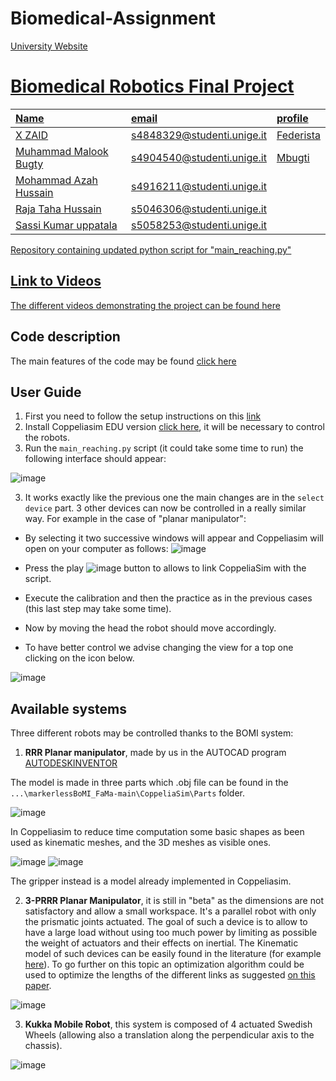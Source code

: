 # Biomedical-Assignment
<a href="https://unige.it/en/">
University Website


# Biomedical Robotics Final Project

| Name | email  | profile |
| :--- | :---   | :--- |
| X ZAID | s4848329@studenti.unige.it | [Federista](hhttps://github.com/federista)
| Muhammad Malook Bugty | s4904540@studenti.unige.it | [Mbugti](https://github.com/mbugti)
| Mohammad Azah Hussain | s4916211@studenti.unige.it | 
| Raja Taha Hussain | s5046306@studenti.unige.it | 
| Sassi Kumar uppatala | s5058253@studenti.unige.it |
 
  Repository containing updated python script for "main_reaching.py" 




## Link to Videos
The different videos demonstrating the project can be found [here](https://drive.google.com/drive/folders/1mqPmZlZjmXwdSp38TwOnLGj_f8_i_d6y?usp=sharing)

## Code description

The main features of the code may be found [click here](https://omotoye.github.io/markerlessBoMI_FaMa/)

## User Guide
1. First you need to follow the setup instructions on this [link](setup_instructions.md)
1. Install Coppeliasim EDU version [click here](https://www.coppeliarobotics.com/downloads), it will be necessary to control the robots. 
2. Run the `main_reaching.py` script (it could take some time to run) the following interface should appear:
 
![image](https://user-images.githubusercontent.com/72743858/152410128-0d1a43e0-89cc-447b-b098-9c3798f4aa47.png)

3. It works exactly like the previous one the main changes are in the `select device` part. 3 other devices can now be controlled in a really similar way. 
For example in the case of "planar manipulator":

- By selecting it two successive windows will appear and Coppeliasim will open on your computer as follows: 
![image](https://user-images.githubusercontent.com/72743858/152410958-648de308-8578-4f6c-8cb3-b421449068ae.png)

- Press the play ![image](https://user-images.githubusercontent.com/72743858/152411034-623de161-0f2d-41fe-839e-fb4128cd6f56.png) button to allows to link CoppeliaSim with the script.
- Execute the calibration and then the practice as in the previous cases (this last step may take some time).
- Now by moving the head the robot should move accordingly.
- To have better control we advise changing the view for a top one clicking on the icon below.

![image](https://user-images.githubusercontent.com/72743858/152435220-8d173692-96f9-4fc8-ab0b-164656d3706f.png)

 

## Available systems

Three different robots may be controlled thanks to the BOMI system: 
1. **RRR Planar manipulator**, made by us in the AUTOCAD program  [AUTODESKINVENTOR](https://www.autodesk.com/products/inventor-lt/overview?mktvar002=afc_fr_nmpi_ppc&AID=11043042&PID=8227014&gclsrc=aw.ds&ds_rl=1232386&ds_rl=1232407&ds_rl=1232410&SID=jkp_CjwKCAiAl-6PBhBCEiwAc2GOVKCKCVERaGmKnMb4ls1yjDRXe1MEFt0hfhDcdbmbsovZApgB4GwjxBoCvQ8QAvD_BwE&cjevent=4239846f852511ec8110083e0a180513&affname=8227014_11043042&cjdata=MXxZfDB8WXww)

The model is made in three parts which .obj file can be found in the `...\markerlessBoMI_FaMa-main\CoppeliaSim\Parts` folder. 

![image](https://user-images.githubusercontent.com/72743858/152412787-5c7ae4e0-c41f-43f7-bfe8-00d0dc972061.png)

In Coppeliasim to reduce time computation some basic shapes as been used as kinematic meshes, and the 3D meshes as visible ones. 

![image](https://user-images.githubusercontent.com/72743858/152413574-219d271b-4a1f-4fd2-af63-980a7db69f22.png)
![image](https://user-images.githubusercontent.com/72743858/152413817-d878e2db-bf0f-46ea-b528-eb4ff1a9006e.png)

The gripper instead is a model already implemented in Coppeliasim. 

2. **3-PRRR Planar Manipulator**, it is still in "beta" as the dimensions are not satisfactory and allow a small workspace. It's a parallel robot with only the prismatic joints actuated. The goal of such a device is to allow to have a large load without using too much power by limiting as possible the weight of actuators and their effects on inertial. 
The Kinematic model of such devices can be easily found in the literature (for example [here](
https://github.com/Omotoye/markerlessBoMI_FaMa/files/7997616/JPM_DirectKinematicsPlanarParallelManipulators.pdf)).
To go further on this topic an optimization algorithm could be used to optimize the lengths of the different links as suggested [on this paper](https://github.com/Omotoye/markerlessBoMI_FaMa/files/7997633/CIRP_Design_2010_Book_Caro_Chablat_UrRehman_Wenger.pdf).

![image](https://user-images.githubusercontent.com/72743858/152417492-2eb13b37-a8b4-484b-9733-f9387f4b4648.png)

3. **Kukka Mobile Robot**, this system is composed of 4 actuated Swedish Wheels (allowing also a translation along the perpendicular axis to the chassis).

![image](https://user-images.githubusercontent.com/72743858/152420317-4648a47d-70bf-4f0a-8623-e3362d1847dc.png)











